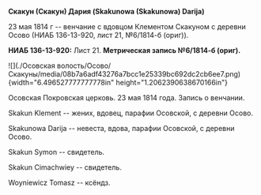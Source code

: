 **Скакун (Скакун) Дария (Skakunowa (Skakunowa) Darija)**

23 мая 1814 г -- венчание с вдовцом Клементом Скакуном с деревни Осово
(НИАБ 136-13-920, лист 21, №6/1814-б (ориг)).

**НИАБ 136-13-920:** Лист 21. **Метрическая запись №6/1814-б (ориг).**

![](./Осовская волость/Осово/Скакуны/media/08b7a6adf43276a7bcc1e25339bc692dc2cb6ee7.png){width="6.496527777777778in"
height="1.2062390638670166in"}

Осовская Покровская церковь. 23 мая 1814 года. Запись о венчании.

Skakun Klement -- жених, вдовец, парафии Осовской, с деревни Осово.

Skakunowa Darija -- невеста, вдова, парафии Осовской, с деревни Осово.

Skakun Symon -- свидетель.

Skakun Cimachwiey -- свидетель.

Woyniewicz Tomasz -- ксёндз.
